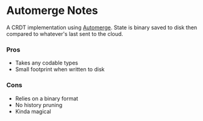 # Automerge Notes

A CRDT implementation using [Automerge](https://automerge.org). State is binary saved to disk then compared to whatever's last sent to the cloud.

### Pros

- Takes any codable types
- Small footprint when written to disk

### Cons

- Relies on a binary format
- No history pruning
- Kinda magical